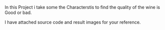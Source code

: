 In this Project i take some the Characterstis to find the quality of the wine is Good or bad.



I have attached source code and result images for your reference.
